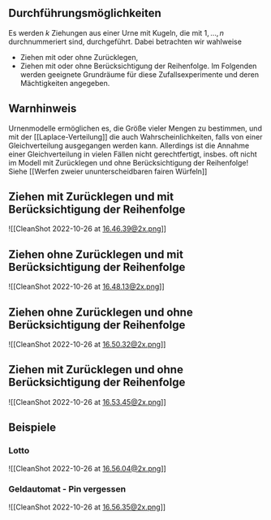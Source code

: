 ## Durchführungsmöglichkeiten

Es werden $k$ Ziehungen aus einer Urne mit Kugeln, die mit $1, \ldots, n$ durchnummeriert sind, durchgeführt.
Dabei betrachten wir wahlweise

- Ziehen mit oder ohne Zurücklegen,
- Ziehen mit oder ohne Berücksichtigung der Reihenfolge.
  Im Folgenden werden geeignete Grundräume für diese Zufallsexperimente und deren Mächtigkeiten angegeben.

## Warnhinweis

Urnenmodelle ermöglichen es, die Größe vieler Mengen zu bestimmen, und mit der [[Laplace-Verteilung]] die auch Wahrscheinlichkeiten, falls von einer Gleichverteilung ausgegangen werden kann.
Allerdings ist die Annahme einer Gleichverteilung in vielen Fällen nicht gerechtfertigt, insbes. oft nicht im Modell mit Zurücklegen und ohne Berücksichtigung der Reihenfolge! Siehe [[Werfen zweier ununterscheidbaren fairen Würfeln]]

## Ziehen mit Zurücklegen und mit Berücksichtigung der Reihenfolge

![[CleanShot 2022-10-26 at 16.46.39@2x.png]]

## Ziehen ohne Zurücklegen und mit Berücksichtigung der Reihenfolge

![[CleanShot 2022-10-26 at 16.48.13@2x.png]]

## Ziehen ohne Zurücklegen und ohne Berücksichtigung der Reihenfolge

![[CleanShot 2022-10-26 at 16.50.32@2x.png]]

## Ziehen mit Zurücklegen und ohne Berücksichtigung der Reihenfolge

![[CleanShot 2022-10-26 at 16.53.45@2x.png]]

## Beispiele

### Lotto

![[CleanShot 2022-10-26 at 16.56.04@2x.png]]

### Geldautomat - Pin vergessen

![[CleanShot 2022-10-26 at 16.56.35@2x.png]]
